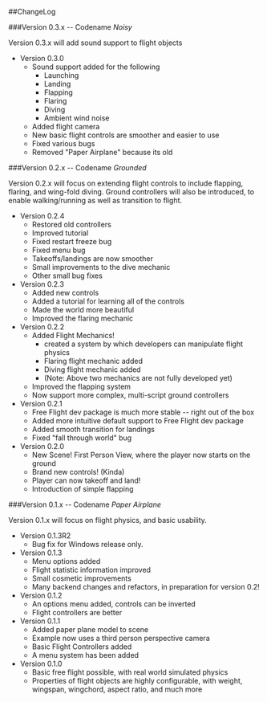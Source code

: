 ##ChangeLog

###Version 0.3.x -- Codename *Noisy*

Version 0.3.x will add sound support to flight objects

* Version 0.3.0
	* Sound support added for the following
		* Launching
		* Landing
		* Flapping
		* Flaring
		* Diving
		* Ambient wind noise
	* Added flight camera
	* New basic flight controls are smoother and easier to use
	* Fixed various bugs
	* Removed "Paper Airplane" because its old

###Version 0.2.x -- Codename *Grounded*

Version 0.2.x will focus on extending flight controls to include flapping, flaring, and wing-fold diving. Ground controllers will also be introduced, to enable walking/running as well as transition to flight.

* Version 0.2.4
	* Restored old controllers
	* Improved tutorial
	* Fixed restart freeze bug
	* Fixed menu bug
	* Takeoffs/landings are now smoother
	* Small improvements to the dive mechanic
	* Other small bug fixes
* Version 0.2.3
	* Added new controls
	* Added a tutorial for learning all of the controls
	* Made the world more beautiful
	* Improved the flaring mechanic 
* Version 0.2.2
	* Added Flight Mechanics!
		* created a system by which developers can manipulate flight physics
		* Flaring flight mechanic added
		* Diving flight mechanic added
		* (Note: Above two mechanics are not fully developed yet)
	* Improved the flapping system
	* Now support more complex, multi-script ground controllers
* Version 0.2.1
	* Free Flight dev package is much more stable -- right out of the box
	* Added more intuitive default support to Free Flight dev package
	* Added smooth transition for landings
	* Fixed "fall through world" bug
* Version 0.2.0
	* New Scene! First Person View, where the player now starts on the ground
	* Brand new controls! (Kinda)
	* Player can now takeoff and land!
	* Introduction of simple flapping

###Version 0.1.x -- Codename *Paper Airplane*

Version 0.1.x will focus on flight physics, and basic usability. 

* Version 0.1.3R2
	* Bug fix for Windows release only.
* Version 0.1.3
	* Menu options added
	* Flight statistic information improved
	* Small cosmetic improvements
	* Many backend changes and refactors, in preparation for version 0.2!
* Version 0.1.2
	* An options menu added, controls can be inverted
	* Flight controllers are better
* Version 0.1.1
	* Added paper plane model to scene
	* Example now uses a third person perspective camera
	* Basic Flight Controllers added
	* A menu system has been added
* Version 0.1.0
	* Basic free flight possible, with real world simulated physics
	* Properties of flight objects are highly configurable, with weight, wingspan, wingchord, aspect ratio, and much more



